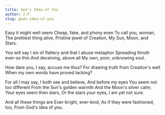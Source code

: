 ```yaml
---
title: God's Idea of You
author: J.P.
slug: gods-idea-of-you
---
```


Easy it might well seem
Cheap, fake, and phony even
To call you, woman,
The prettiest thing alive,
Pristine jewel of Creation,
My Sun, Moon, and Stars.

You will say I sin of flattery
and that I abuse metaphor
Spreading thruth ever-so thin
And deceiving, above all
My own, poor, unknowing soul.

How dare you, I say, accuse me thus?
For drawing truth from Creation's well
When my own words have proved lacking?

For all I may say,
I both see and believe,
And before my eyes
You seem not too different
From the Sun's golden warmth
And the Moon's silver calm;
Your eyes seem then stars,
Or the stars your eyes,
I am yet not sure.

And all these things are
Ever-bright, ever-kind,
As if they were fashioned, too,
From God's idea of you.